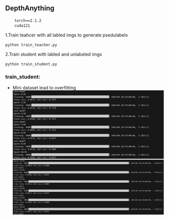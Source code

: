 ## DepthAnything
```
    torch==2.1.2
    cuda121
```
1.Train teahcer with all labled imgs to generate psedulabels
``` 
python train_teacher.py
```
2.Train student with  labled and unlabeled imgs
```
python train_student.py
```
### train_student:
- Mini dataset lead to overfitting
![train_student](readme_img\image.png)
![train_student](readme_img\image1.png)
